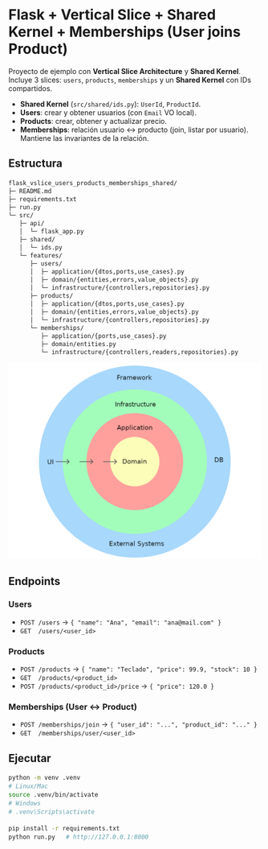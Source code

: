 # Flask + Vertical Slice + Shared Kernel + Memberships (User joins Product)

Proyecto de ejemplo con **Vertical Slice Architecture** y **Shared Kernel**.
Incluye 3 slices: `users`, `products`, `memberships` y un **Shared Kernel** con IDs compartidos.

- **Shared Kernel** (`src/shared/ids.py`): `UserId`, `ProductId`.
- **Users**: crear y obtener usuarios (con `Email` VO local).
- **Products**: crear, obtener y actualizar precio.
- **Memberships**: relación usuario ↔ producto (join, listar por usuario). Mantiene las invariantes de la relación.

## Estructura
```
flask_vslice_users_products_memberships_shared/
├─ README.md
├─ requirements.txt
├─ run.py
└─ src/
   ├─ api/
   │  └─ flask_app.py
   ├─ shared/
   │  └─ ids.py
   └─ features/
      ├─ users/
      │  ├─ application/{dtos,ports,use_cases}.py
      │  ├─ domain/{entities,errors,value_objects}.py
      │  └─ infrastructure/{controllers,repositories}.py
      ├─ products/
      │  ├─ application/{dtos,ports,use_cases}.py
      │  ├─ domain/{entities,errors,value_objects}.py
      │  └─ infrastructure/{controllers,repositories}.py
      └─ memberships/
         ├─ application/{ports,use_cases}.py
         ├─ domain/entities.py
         └─ infrastructure/{controllers,readers,repositories}.py
```

![alt text](image.png)

## Endpoints
### Users
- `POST /users` → `{ "name": "Ana", "email": "ana@mail.com" }`
- `GET  /users/<user_id>`

### Products
- `POST /products` → `{ "name": "Teclado", "price": 99.9, "stock": 10 }`
- `GET  /products/<product_id>`
- `POST /products/<product_id>/price` → `{ "price": 120.0 }`

### Memberships (User ↔ Product)
- `POST /memberships/join` → `{ "user_id": "...", "product_id": "..." }`
- `GET  /memberships/user/<user_id>`

## Ejecutar
```bash
python -m venv .venv
# Linux/Mac
source .venv/bin/activate
# Windows
# .venv\Scripts\activate

pip install -r requirements.txt
python run.py   # http://127.0.0.1:8000
```
